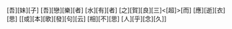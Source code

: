 [吾][妹][子] [吾][戀][樂][者] [水][有][者] [之][賀][良][三]<[超]>[而] [應][逝][衣][思] [[或][本][歌][發][句][云] [相][不][思] [人][乎][念][久]]
